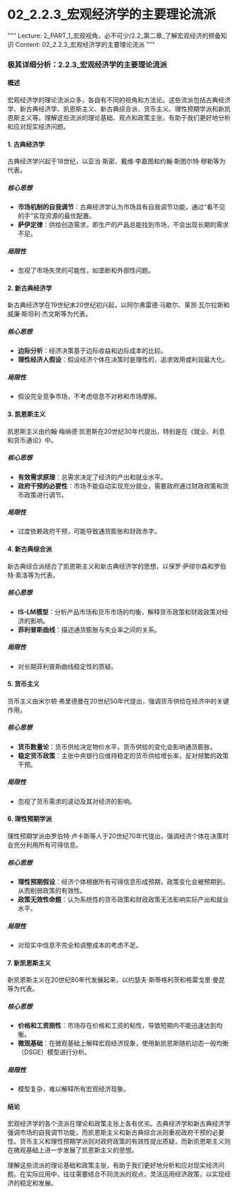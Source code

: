 # 02_2.2.3_宏观经济学的主要理论流派

"""
Lecture: 2_PART_1_宏观视角，必不可少/2.2_第二章_了解宏观经济的预备知识
Content: 02_2.2.3_宏观经济学的主要理论流派
"""

### 极其详细分析：2.2.3_宏观经济学的主要理论流派

#### 概述

宏观经济学的理论流派众多，各自有不同的视角和方法论。这些流派包括古典经济学、新古典经济学、凯恩斯主义、新古典综合派、货币主义、理性预期学派和新凯恩斯主义等。理解这些流派的理论基础、观点和政策主张，有助于我们更好地分析和应对现实经济问题。

#### 1. 古典经济学

古典经济学兴起于18世纪，以亚当·斯密、戴维·李嘉图和约翰·斯图尔特·穆勒等为代表。

##### 核心思想
- **市场机制的自我调节**：古典经济学认为市场具有自我调节功能，通过“看不见的手”实现资源的最优配置。
- **萨伊定律**：供给创造需求，即生产的产品总能找到市场，不会出现长期的需求不足。

##### 局限性
- 忽视了市场失灵的可能性，如垄断和外部性问题。

#### 2. 新古典经济学

新古典经济学在19世纪末20世纪初兴起，以阿尔弗雷德·马歇尔、莱昂·瓦尔拉斯和威廉·斯坦利·杰文斯等为代表。

##### 核心思想
- **边际分析**：经济决策基于边际收益和边际成本的比较。
- **理性经济人假设**：假设经济个体在决策时是理性的，追求效用或利润最大化。

##### 局限性
- 假设完全竞争市场，不考虑信息不对称和市场摩擦。

#### 3. 凯恩斯主义

凯恩斯主义由约翰·梅纳德·凯恩斯在20世纪30年代提出，特别是在《就业、利息和货币通论》中。

##### 核心思想
- **有效需求原理**：总需求决定了经济的产出和就业水平。
- **政府干预的必要性**：市场不能自动实现充分就业，需要政府通过财政政策和货币政策进行调节。

##### 局限性
- 过度依赖政府干预，可能导致通货膨胀和财政赤字。

#### 4. 新古典综合派

新古典综合派结合了凯恩斯主义和新古典经济学的思想，以保罗·萨缪尔森和罗伯特·索洛等为代表。

##### 核心思想
- **IS-LM模型**：分析产品市场和货币市场的均衡，解释货币政策和财政政策对经济的影响。
- **菲利普斯曲线**：描述通货膨胀与失业率之间的关系。

##### 局限性
- 对长期菲利普斯曲线稳定性的质疑。

#### 5. 货币主义

货币主义由米尔顿·弗里德曼在20世纪50年代提出，强调货币供给在经济中的关键作用。

##### 核心思想
- **货币数量论**：货币供给决定物价水平，货币供给的变化会影响通货膨胀。
- **稳定货币政策**：主张中央银行应维持稳定的货币供给增长率，反对频繁的政策干预。

##### 局限性
- 忽视了货币需求的波动及其对经济的影响。

#### 6. 理性预期学派

理性预期学派由罗伯特·卢卡斯等人于20世纪70年代提出，强调经济个体在决策时会充分利用所有可得信息。

##### 核心思想
- **理性预期假设**：经济个体根据所有可得信息形成预期，政策变化会被预期到，从而削弱政策的有效性。
- **政策无效性命题**：认为系统性的货币政策和财政政策无法影响实际产出和就业水平。

##### 局限性
- 对现实中信息不完全和调整成本的考虑不足。

#### 7. 新凯恩斯主义

新凯恩斯主义在20世纪80年代发展起来，以约瑟夫·斯蒂格利茨和格雷戈里·曼昆等为代表。

##### 核心思想
- **价格和工资刚性**：市场存在价格和工资的粘性，导致短期内不能迅速达到均衡。
- **微观基础**：在微观基础上解释宏观经济现象，使用新凯恩斯随机动态一般均衡（DSGE）模型进行分析。

##### 局限性
- 模型复杂，难以解释所有宏观经济现象。

#### 结论

宏观经济学的各个流派在理论和政策主张上各有优劣。古典经济学和新古典经济学强调市场的自我调节功能，而凯恩斯主义和新古典综合派则重视政府干预的必要性。货币主义和理性预期学派则对政府政策的有效性提出质疑，而新凯恩斯主义则在微观基础上进一步发展了凯恩斯主义的思想。

理解这些流派的理论基础和政策主张，有助于我们更好地分析和应对现实经济问题。在实际应用中，往往需要结合不同流派的观点，灵活运用经济政策，以实现经济的稳定和发展。
